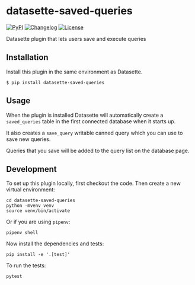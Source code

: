 # datasette-saved-queries

[![PyPI](https://img.shields.io/pypi/v/datasette-saved-queries.svg)](https://pypi.org/project/datasette-saved-queries/)
[![Changelog](https://img.shields.io/github/v/release/simonw/datasette-saved-queries?label=changelog)](https://github.com/simonw/datasette-saved-queries/releases)
[![License](https://img.shields.io/badge/license-Apache%202.0-blue.svg)](https://github.com/simonw/datasette-saved-queries/blob/master/LICENSE)

Datasette plugin that lets users save and execute queries

## Installation

Install this plugin in the same environment as Datasette.

    $ pip install datasette-saved-queries

## Usage

When the plugin is installed Datasette will automatically create a `saved_queries` table in the first connected database when it starts up.

It also creates a `save_query` writable canned query which you can use to save new queries.

Queries that you save will be added to the query list on the database page.

## Development

To set up this plugin locally, first checkout the code. Then create a new virtual environment:

    cd datasette-saved-queries
    python -mvenv venv
    source venv/bin/activate

Or if you are using `pipenv`:

    pipenv shell

Now install the dependencies and tests:

    pip install -e '.[test]'

To run the tests:

    pytest
